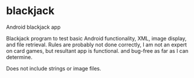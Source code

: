 # blackjack
Android blackjack app

Blackjack program to test basic Android functionality, XML, image display, and file retrieval. Rules are probably not done correctly, I am not an expert on card games, but resultant app is functional. and bug-free as far as I can determine.

Does not include strings or image files.
